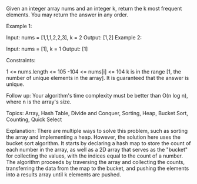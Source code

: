 Given an integer array nums and an integer k, return the k most frequent elements. You may return the answer in any order.

 

Example 1:

Input: nums = [1,1,1,2,2,3], k = 2
Output: [1,2]
Example 2:

Input: nums = [1], k = 1
Output: [1]
 

Constraints:

1 <= nums.length <= 105
-104 <= nums[i] <= 104
k is in the range [1, the number of unique elements in the array].
It is guaranteed that the answer is unique.
 

Follow up: Your algorithm's time complexity must be better than O(n log n), where n is the array's size.

Topics: Array, Hash Table, Divide and Conquer, Sorting, Heap, Bucket Sort, Counting, Quick Select

Explanation: There are multiple ways to solve this problem, such as sorting the array and implementing a heap. However, the solution here uses the bucket sort algorithm. It starts by declaring a hash map to store the count of each number in the array, as well as a 2D array that serves as the "bucket" for collecting the values, with the indices equal to the count of a number. The algorithm proceeds by traversing the array and collecting the counts, transferring the data from the map to the bucket, and pushing the elements into a results array until k elements are pushed.